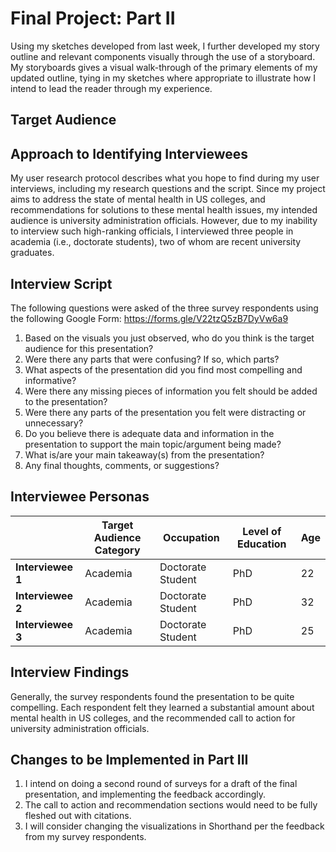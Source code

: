 # Final Project: Part II

Using my sketches developed from last week, I further developed my story outline and relevant components visually through the use of a storyboard.  
My storyboards gives a visual walk-through of the primary elements of my updated outline, tying in my sketches where appropriate to illustrate how I intend to lead the reader through my experience.


## Target Audience

## Approach to Identifying Interviewees
My user research protocol describes what you hope to find during my user interviews, including my research questions and the script. Since my project aims to address the state of mental health in US colleges, and recommendations for solutions to these mental health issues, my intended audience is university administration officials. However, due to my inability to interview such high-ranking officials, I interviewed three people in academia (i.e., doctorate students), two of whom are recent university graduates.

## Interview Script
The following questions were asked of the three survey respondents using the following Google Form: https://forms.gle/V22tzQ5zB7DyVw6a9 
1.	Based on the visuals you just observed, who do you think is the target audience for this presentation?
2.	Were there any parts that were confusing? If so, which parts?
3.	What aspects of the presentation did you find most compelling and informative?
4.	Were there any missing pieces of information you felt should be added to the presentation?
5.	Were there any parts of the presentation you felt were distracting or unnecessary?
6.	Do you believe there is adequate data and information in the presentation to support the main topic/argument being made?
7.	What is/are your main takeaway(s) from the presentation?
8.	Any final thoughts, comments, or suggestions?


## Interviewee Personas

|  |  Target Audience Category | Occupation | Level of Education | Age |
|-----|-----|-----| ----- |----- |
| **Interviewee 1** | Academia | Doctorate Student  | PhD | 22 |
| **Interviewee 2** | Academia | Doctorate Student  | PhD | 32 |
| **Interviewee 3** | Academia | Doctorate Student  | PhD | 25 |

## Interview Findings
Generally, the survey respondents found the presentation to be quite compelling. Each respondent felt they learned a substantial amount about mental health in US colleges, and the recommended call to action for university administration officials.
## Changes to be Implemented in Part III
 1. I intend on doing a second round of surveys for a draft of the final presentation, and implementing the feedback accordingly.
 2. The call to action and recommendation sections would need to be fully fleshed out with citations.
 3. I will consider changing the visualizations in Shorthand per the feedback from my survey respondents.
